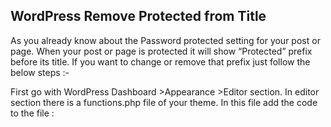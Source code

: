 ## WordPress Remove Protected from Title

As you already know about the Password protected setting for your post or page. When your post or page is protected it will show “Protected” prefix before its title. If you want to change or remove that prefix just follow the below steps :-

First go with WordPress Dashboard >Appearance >Editor section.
In editor section there is a functions.php file of your theme. In this file add the code to the file :